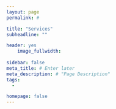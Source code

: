 ```yaml
---
layout: page
permalink: #

title: "Services"
subheadline: ""

header: yes
    image_fullwidth: 
    
sidebar: false
meta_title: # Enter later
meta_description: # "Page Description"
tags:
  - 

homepage: false
---
```


